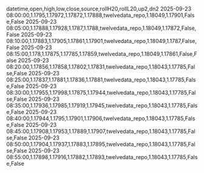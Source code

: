 datetime,open,high,low,close,source,rollH20,rollL20,up2,dn2
2025-09-23 08:00:00,1.1795,1.17972,1.17872,1.17888,twelvedata_repo,1.18049,1.17901,False,False
2025-09-23 08:05:00,1.17888,1.17928,1.1787,1.1788,twelvedata_repo,1.18049,1.17872,False,False
2025-09-23 08:10:00,1.17883,1.17905,1.17861,1.17901,twelvedata_repo,1.18049,1.1787,False,False
2025-09-23 08:15:00,1.178,1.17875,1.17785,1.17859,twelvedata_repo,1.18049,1.17861,False,False
2025-09-23 08:20:00,1.17856,1.17858,1.17802,1.17831,twelvedata_repo,1.18043,1.17785,False,False
2025-09-23 08:25:00,1.17837,1.17881,1.17836,1.17881,twelvedata_repo,1.18043,1.17785,False,False
2025-09-23 08:30:00,1.17955,1.17998,1.17875,1.17944,twelvedata_repo,1.18043,1.17785,False,False
2025-09-23 08:35:00,1.17936,1.17985,1.17919,1.17945,twelvedata_repo,1.18043,1.17785,False,False
2025-09-23 08:40:00,1.17944,1.1795,1.17901,1.17906,twelvedata_repo,1.18043,1.17785,False,False
2025-09-23 08:45:00,1.17908,1.17953,1.17889,1.17907,twelvedata_repo,1.18043,1.17785,False,False
2025-09-23 08:50:00,1.17904,1.17937,1.17883,1.17895,twelvedata_repo,1.18043,1.17785,False,False
2025-09-23 08:55:00,1.17898,1.17916,1.17882,1.17893,twelvedata_repo,1.18043,1.17785,False,False
